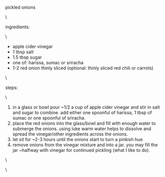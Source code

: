pickled onions

\

ingredients:

\

-   apple cider vinegar
-   1 tbsp salt
-   1.5 tbsp sugar
-   one of: harissa, sumac or sriracha
-   1-2 red onion thinly sliced (optional: thinly sliced red chili or
    carrots)

\

steps:

\

1.  in a glass or bowl pour \~1/2 a cup of apple cider vinegar and stir
    in salt and sugar to combine. add either one spoonful of harissa, 1
    tbsp of sumac or one spoonful of sriracha.
2.  place the red onions into the glass/bowl and fill with enough water
    to submerge the onions. using luke warm water helps to dissolve and
    spread the vinegar/other ingredients across the onions.
3.  let sit for \~2-3 hours until the onions start to turn a pinkish hue
4.  remove onions from the vinegar mixture and into a jar. you may fill
    the jar \~halfway with vinegar for continued pickling (what I like
    to do).

\

\
